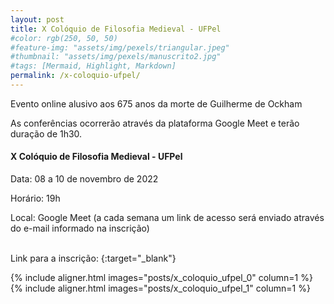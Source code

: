```yaml
---
layout: post
title: X Colóquio de Filosofia Medieval - UFPel
#color: rgb(250, 50, 50)
#feature-img: "assets/img/pexels/triangular.jpeg"
#thumbnail: "assets/img/pexels/manuscrito2.jpg"
#tags: [Mermaid, Highlight, Markdown]
permalink: /x-coloquio-ufpel/
---
```


<p>Evento online alusivo aos 675 anos da morte de Guilherme de Ockham</p>
<p>As conferências ocorrerão através da plataforma Google Meet e terão duração de 1h30.</p>

#### X Colóquio de Filosofia Medieval - UFPel
<p>Data: 08 a 10 de novembro de 2022</p>
<p>Horário: 19h</p>
<p>Local: Google Meet (a cada semana um link de acesso será enviado através do e-mail informado na inscrição)</p>
<br />
Link para a inscrição: <https://forms.gle/BzhrbZWEhJJz1j9f8>{:target="_blank"}
<br />


{% include aligner.html images="posts/x_coloquio_ufpel_0" column=1 %}
{% include aligner.html images="posts/x_coloquio_ufpel_1" column=1 %}